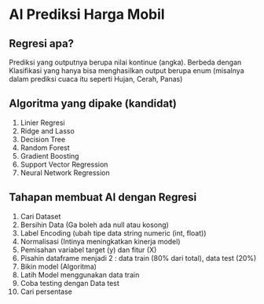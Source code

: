 # AI Prediksi Harga Mobil

## Regresi apa?
Prediksi yang outputnya berupa nilai kontinue (angka). Berbeda dengan Klasifikasi yang hanya bisa menghasilkan output berupa enum (misalnya dalam prediksi cuaca itu seperti Hujan, Cerah, Panas)

## Algoritma yang dipake (kandidat)
1. Linier Regresi
2. Ridge and Lasso
3. Decision Tree
4. Random Forest
5. Gradient Boosting
6. Support Vector Regression 
7. Neural Network Regression

## Tahapan membuat AI dengan Regresi
1. Cari Dataset
2. Bersihin Data (Ga boleh ada null atau kosong)
3. Label Encoding (ubah tipe data string numeric (int, float))
4. Normalisasi (Intinya meningkatkan kinerja model)
5. Pemisahan variabel target (y) dan fitur (X)
6. Pisahin dataframe menjadi 2 : data train (80% dari total), data test (20%)
7. Bikin model (Algoritma)
8. Latih Model menggunakan data train
9. Coba testing dengan Data test
10. Cari persentase 
